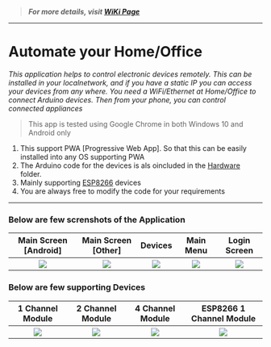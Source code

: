 > **_For more details, visit [WiKi Page](https://github.com/ajumalp/Smart-Home/wiki)_**    
---

# Automate your Home/Office      
_This application helps to control electronic devices remotely. This can be installed in your localnetwork, and if you have a static IP you can access your devices from any where. You need a WiFi/Ethernet at Home/Office to connect Arduino devices. Then from your phone, you can control connected appliances_    

> This app is tested using Google Chrome in both Windows 10 and Android only      

1. This support PWA [Progressive Web App]. So that this can be easily installed into any OS supporting PWA
1. The Arduino code for the devices is als oincluded in the [Hardware](https://github.com/ajumalp/Smart-Home/tree/master/Smart-Access/Hardware) folder. 
1. Mainly supporting [ESP8266](https://github.com/Erratums/ESP8266/wiki) devices 
1. You are always free to modify the code for your requirements 

---    
    
### Below are few screnshots of the Application    

<table>
    <tr>
        <th>Main Screen [Android]</th>
        <th>Main Screen [Other]</th>
        <th>Devices</th>
        <th>Main Menu</th>
        <th>Login Screen</th>
    </tr>
    <tr>
        <th>
            <img src="https://raw.githubusercontent.com/ajumalp/Smart-Home/master/Other/Images/Screenshots/sa-android-screen.jpg"/>
        </th>
        <th>
            <img src="https://raw.githubusercontent.com/ajumalp/Smart-Home/master/Other/Images/Screenshots/sa-iphone-screen.jpg"/>
        </th>
        <th>
            <img src="https://raw.githubusercontent.com/ajumalp/Smart-Home/master/Other/Images/Screenshots/sa-device-list.jpg"/>
        </th>
        <th>
            <img src="https://raw.githubusercontent.com/ajumalp/Smart-Home/master/Other/Images/Screenshots/sa-menu-screen.jpg"/>
        </th>
        <th>
            <img src="https://raw.githubusercontent.com/ajumalp/Smart-Home/master/Other/Images/Screenshots/sa-login-screen.jpg"/>
        </th>
    </tr>
</table>     

### Below are few supporting Devices      

<table>
    <tr>
        <th>1 Channel Module</th>
        <th>2 Channel Module</th>
        <th>4 Channel Module</th>
        <th>ESP8266 1 Channel Module</th>
    </tr>
    <tr>
        <th>
            <img src="https://raw.githubusercontent.com/ajumalp/Smart-Home/master/Other/Images/Devices/1-ch-relay-module.png"/>
        </th>
        <th>
            <img src="https://raw.githubusercontent.com/ajumalp/Smart-Home/master/Other/Images/Devices/2-ch-relay-module.png"/>
        </th>
        <th>
            <img src="https://raw.githubusercontent.com/ajumalp/Smart-Home/master/Other/Images/Devices/4-ch-relay-module.png"/>
        </th>
        <th>
            <img src="https://raw.githubusercontent.com/ajumalp/Smart-Home/master/Other/Images/Devices/esp8266-1-ch-relay-module.png"/>
        </th>
    </tr>
</table>    
